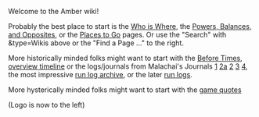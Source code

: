 Welcome to the Amber wiki!

Probably the best place to start is the [Who is Where](WhoIsWhere), the [Powers, Balances, and Opposites](PowersBalancesAndOpposites), or the [Places to Go](PlacesToGo) pages.  Or use the "Search" with &amp;type=Wikis above or the "Find a Page ..." to the right.

More historically minded folks might want to start with the [Before Times](BeforeTime), [overview timeline](Timeline) or the logs/journals from Malachai's Journals [1](//plan-b.org/~dkap/Amber/logs/malachai_journal_1.txt) [2a](//plan-b.org/~dkap/Amber/logs/malachai_journal_2a.txt) [2](//plan-b.org/~dkap/Amber/logs/malachai_journal_2.txt) [3](//plan-b.org/~dkap/Amber/logs/malachai_journal_3.txt) [4](//plan-b.org/~dkap/Amber/logs/malachai_journal_4.txt), the most impressive [run log archive](//web.mit.edu/~dskern/www/amber/), or the later [run logs](//plan-b.org/~dkap/Amber/logs).

More hysterically minded folks might want to start with the [game quotes](//web.mit.edu/~dskern/www/amber/quotes.html)

(Logo is now to the left)
